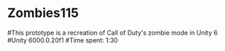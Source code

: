 # Zombies115
#This prototype is a recreation of Call of Duty's zombie mode in Unity 6
#Unity 6000.0.20f1
#Time spent: 1:30
